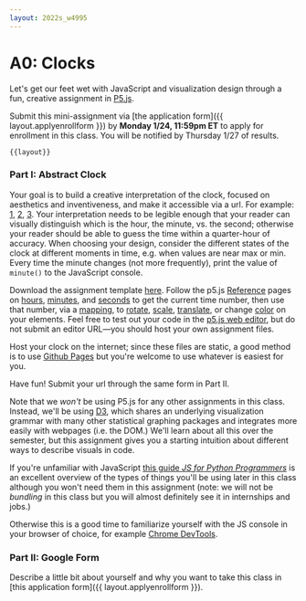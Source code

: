 ```yaml
---
layout: 2022s_w4995
---
```


# A0: Clocks

Let's get our feet wet with JavaScript and visualization design through a fun, creative assignment in [P5.js](https://p5js.org).

Submit this mini-assignment via [the application form]({{ layout.applyenrollform }}) by **Monday 1/24, 11:59pm ET** to apply for enrollment in this class. You will be notified by Thursday 1/27 of results.

```
{{layout}}
```

### Part I: Abstract Clock

Your goal is to build a creative interpretation of the clock, focused on aesthetics and inventiveness, and make it accessible via a url. For example: [1](../files/examples/bar_clock), [2](../files/examples/triangle_clock), [3](../files/examples/circle_clock). Your interpretation needs to be legible enough that your reader can visually distinguish which is the hour, the minute, vs. the second; otherwise your reader should be able to guess the time within a quarter-hour of accuracy. When choosing your design, consider the different states of the clock at different moments in time, e.g. when values are near max or min. Every time the minute changes (not more frequently), print the value of `minute()` to the JavaScript console.

Download the assignment template [here](../files/examples/a0_template.zip). Follow the p5.js [Reference](https://p5js.org/reference/) pages on [hours](https://p5js.org/reference/#/p5/hour), [minutes](https://p5js.org/reference/#/p5/minute), and [seconds](https://p5js.org/reference/#/p5/second) to get the current time number, then use that number, via a [mapping](https://p5js.org/reference/#/p5/map), to [rotate](https://p5js.org/reference/#/p5/rotate), [scale](https://p5js.org/reference/#/p5/scale), [translate](https://p5js.org/reference/#/p5/translate), or change [color](https://p5js.org/learn/color.html) on your elements. Feel free to test out your code in the [p5.js web editor](https://editor.p5js.org/), but do not submit an editor URL—you should host your own assignment files.

Host your clock on the internet; since these files are static, a good method is to use [Github Pages](https://pages.github.com/) but you're welcome to use whatever is easiest for you.

Have fun! Submit your url through the same form in Part II.

Note that we *won't* be using P5.js for any other assignments in this class. Instead, we'll be using [D3](https://d3js.org/), which shares an underlying visualization grammar with many other statistical graphing packages and integrates more easily with webpages (i.e. the DOM.) We'll learn about all this over the semester, but this assignment gives you a starting intuition about different ways to describe visuals in code.

If you're unfamiliar with JavaScript [this guide _JS for Python Programmers_](https://mike.depalatis.net/blog/javascript-for-python-programmers.html) is an excellent overview of the types of things you'll be using later in this class although you won't need them in this assignment (note: we will not be _bundling_ in this class but you will almost definitely see it in internships and jobs.)

Otherwise this is a good time to familiarize yourself with the JS console in your browser of choice, for example [Chrome DevTools](https://developers.google.com/web/tools/chrome-devtools/javascript/).

### Part II: Google Form

Describe a little bit about yourself and why you want to take this class in [this application form]({{ layout.applyenrollform }}).
